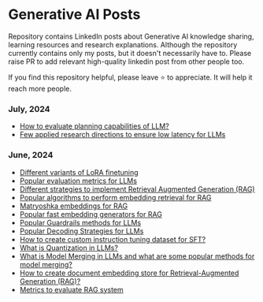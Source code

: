 # Generative AI Posts
Repository contains LinkedIn posts about Generative AI knowledge sharing, learning resources and research explanations. Although the repository currently contains only my posts, but it doesn't necessarily have to. Please raise PR to add relevant high-quality linkedin post from other people too.

If you find this repository helpful, please leave  ⭐  to appreciate. It will help it reach more people. 

### July, 2024
- [How to evaluate planning capabilities of LLM?](https://www.linkedin.com/posts/ashutosh1919_ai-machinelearning-llm-activity-7213569221706858496-RQ9U?utm_source=share&utm_medium=member_desktop)
- [Few applied research directions to ensure low latency for LLMs](https://www.linkedin.com/posts/ashutosh1919_ai-machinelearning-llm-activity-7213932743850614785-xP4R?utm_source=share&utm_medium=member_desktop)


### June, 2024
- [Different variants of LoRA finetuning](https://www.linkedin.com/posts/ashutosh1919_machinelearning-ai-llm-activity-7203446874765225986-uEqH/)
- [Popular evaluation metrics for LLMs](https://www.linkedin.com/posts/ashutosh1919_machinelearning-ai-llm-activity-7203788804271276032-duxI/)
- [Different strategies to implement Retrieval Augmented Generation (RAG)](https://www.linkedin.com/posts/ashutosh1919_ai-machinelearning-nlp-activity-7204133978512003076-toVd?utm_source=share&utm_medium=member_desktop)
- [Popular algorithms to perform embedding retrieval for RAG](https://www.linkedin.com/posts/ashutosh1919_ai-machinelearning-embeddingretrieval-activity-7204497272401776640-WVWi?utm_source=share&utm_medium=member_desktop)
- [Matryoshka embeddings for RAG](https://www.linkedin.com/posts/ashutosh1919_ai-machinelearning-llm-activity-7204852308319375361-LsCH?utm_source=share&utm_medium=member_desktop)
- [Popular fast embedding generators for RAG](https://www.linkedin.com/posts/ashutosh1919_ai-machinelearning-llm-activity-7205960718829903872-EAsE?utm_source=share&utm_medium=member_desktop)
- [Popular Guardrails methods for LLMs](https://www.linkedin.com/posts/ashutosh1919_ai-machinelearning-llm-activity-7206309234316111872-TOBx?utm_source=share&utm_medium=member_desktop)
- [Popular Decoding Strategies for LLMs](https://www.linkedin.com/posts/ashutosh1919_ai-machinelearning-llm-activity-7206671637151182851-iaOU?utm_source=share&utm_medium=member_desktop)
- [How to create custom instruction tuning dataset for SFT?](https://www.linkedin.com/posts/ashutosh1919_ai-machinelearning-llm-activity-7207033984512401409-tpB_?utm_source=share&utm_medium=member_desktop)
- [What is Quantization in LLMs?](https://www.linkedin.com/posts/ashutosh1919_ai-machinelearning-llm-activity-7208860760116981760-Xckp?utm_source=share&utm_medium=member_desktop)
- [What is Model Merging in LLMs and what are some popular methods for model merging?](https://www.linkedin.com/posts/ashutosh1919_ai-machinelearning-llm-activity-7209216725542666240-EQrl?utm_source=share&utm_medium=member_desktop)
- [How to create document embedding store for Retrieval-Augmented Generation (RAG)?](https://www.linkedin.com/posts/ashutosh1919_ai-machinelearning-llm-activity-7209570694257336320-aeBm?utm_source=share&utm_medium=member_desktop)
- [Metrics to evaluate RAG system](https://www.linkedin.com/posts/ashutosh1919_ai-machinelearning-llm-activity-7211382634688503808-gncs?utm_source=share&utm_medium=member_desktop)
